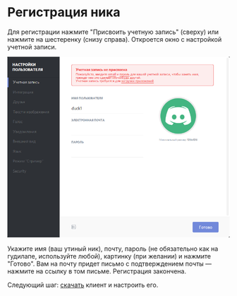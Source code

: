 # Регистрация ника

Для регистрации нажмите "Присвоить учетную запись" (сверху) или нажмите на шестеренку (снизу справа). Откроется окно с настройкой учетной записи.

![](2016-06-12_210903_cr.png)

Укажите имя (ваш утиный ник), почту, пароль (не обязательно как на гудилапе, используйте любой), картинку (при желании) и нажмите "Готово". Вам на почту придет письмо с подтверждением почты — нажмите на ссылку в том письме. Регистрация закончена.

Следующий шаг: <a href="https://discordapp.com/download"  target="_blank">скачать</a> клиент и настроить его.